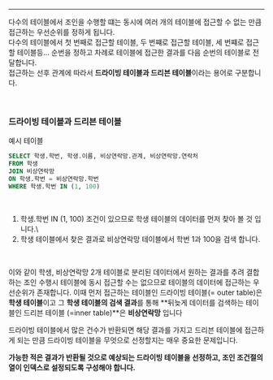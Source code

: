 ***

다수의 테이블에서 조인을 수행할 떄는 동시에 여러 개의 테이블에 접근할 수 없는 만큼 접근하는 우선순위를 정하게 됩니다.\
다수의 테이블에서 첫 번째로 접근할 테이블, 두 번쨰로 접근할 테이블, 세 번쨰로 접근할 테이블등... 순번을 정하고 차례로 테이블에 접근한 결과를 다음 순번의 테이블로 전달합니다.\
접근하는 선후 관계에 따라서 **드라이빙 테이블과 드리븐 테이블**이라는 용어로 구분합니다.

<br>

### 드라이빙 테이블과 드리븐 테이블


예시 테이블

```sql
SELECT 학생.학번, 학생.이름, 비상연락망.관계, 비상연락망.연락처
FROM 학생
JOIN 비상연락망
ON 학생.학번 = 비상연락망.학번
WHERE 학생.학번 IN (1, 100)
```

<br>

1.  학생.학번 IN (1, 100) 조건이 있으므로 학생 테이블의 데이터를 먼저 찾아 볼 것 입니다.\
2.  학생 테이블에서 찾은 결과로 비상연락망 테이블에서 학번 1과 100을 검색 합니다.

<br>

이와 같이 학생, 비상연락망 2개 테이블로 분리된 데이터에서 원하는 결과를 추려 결합하는 조인 수행시 테이블에 동시 접근할 수는 없으므로 테이블의 데이터에 접근하는 우선순위가 존재합니다. 이때 먼저 접근하는 테이블인 드라이빙 테이블(= outer table)은 **학생 테이블**이고 그 **학생 테이블의 검색 결과**를 통해 **뒤늦게 데이터를 검색하는 테이블인 드리븐 테이블 (=inner table)**은 **비상연락망** 입니다

드라이빙 테이블에서 많은 건수가 반환되면 해당 결과를 가지고 드리븐 테이블에 접근하게 되는 만큼 드라이빙 테이블을 무엇으로 선정할지는 매우 중요한 문제입니다.

**가능한 적은 결과가 반환될 것으로 예상되는 드라이빙 테이블을 선정하고, 조인 조건절의 열이 인덱스로 설정되도록 구성해야 합니다.**